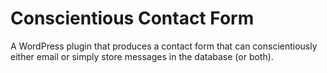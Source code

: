 # Conscientious Contact Form

A WordPress plugin that produces a contact form that can conscientiously either email or simply store messages in the database (or both).

